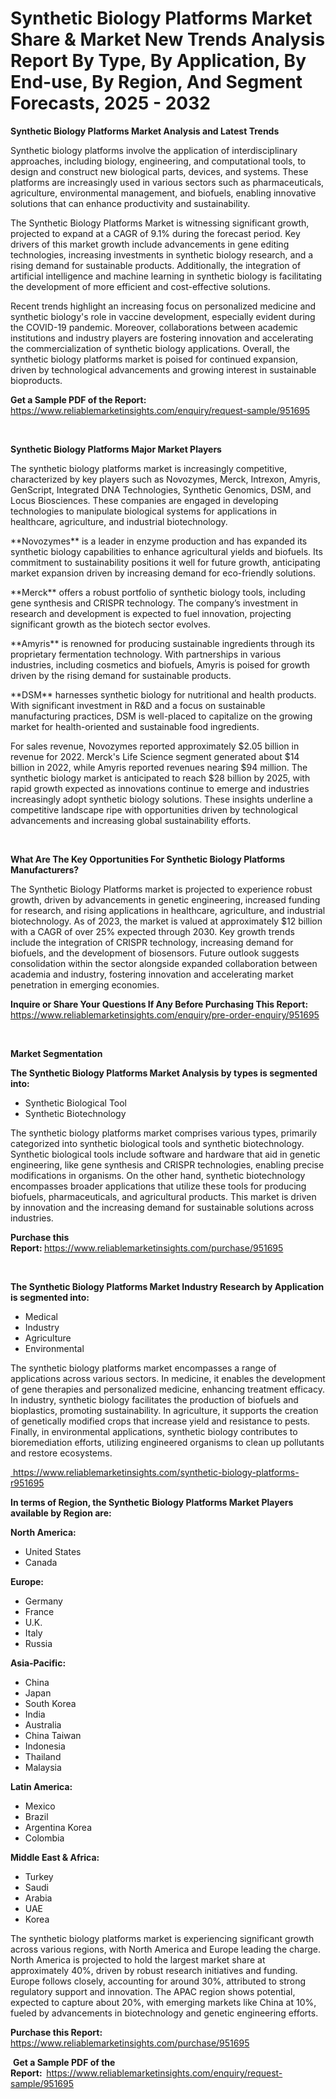 <p><h1>Synthetic Biology Platforms Market Share & Market New Trends Analysis Report By Type, By Application, By End-use, By Region, And Segment Forecasts, 2025 - 2032</h1></p><p><strong>Synthetic Biology Platforms Market Analysis and Latest Trends</strong></p>
<p><p>Synthetic biology platforms involve the application of interdisciplinary approaches, including biology, engineering, and computational tools, to design and construct new biological parts, devices, and systems. These platforms are increasingly used in various sectors such as pharmaceuticals, agriculture, environmental management, and biofuels, enabling innovative solutions that can enhance productivity and sustainability.</p><p>The Synthetic Biology Platforms Market is witnessing significant growth, projected to expand at a CAGR of 9.1% during the forecast period. Key drivers of this market growth include advancements in gene editing technologies, increasing investments in synthetic biology research, and a rising demand for sustainable products. Additionally, the integration of artificial intelligence and machine learning in synthetic biology is facilitating the development of more efficient and cost-effective solutions.</p><p>Recent trends highlight an increasing focus on personalized medicine and synthetic biology's role in vaccine development, especially evident during the COVID-19 pandemic. Moreover, collaborations between academic institutions and industry players are fostering innovation and accelerating the commercialization of synthetic biology applications. Overall, the synthetic biology platforms market is poised for continued expansion, driven by technological advancements and growing interest in sustainable bioproducts.</p></p>
<p><strong>Get a Sample PDF of the Report:&nbsp;</strong> <a href="https://www.reliablemarketinsights.com/enquiry/request-sample/951695?utm_campaign=3446&utm_medium=2&utm_source=Github&utm_content=ia&utm_term=17042025&utm_id=synthetic-biology-platforms">https://www.reliablemarketinsights.com/enquiry/request-sample/951695</a></p>
<p>&nbsp;</p>
<p><strong>Synthetic Biology Platforms Major Market Players</strong></p>
<p><p>The synthetic biology platforms market is increasingly competitive, characterized by key players such as Novozymes, Merck, Intrexon, Amyris, GenScript, Integrated DNA Technologies, Synthetic Genomics, DSM, and Locus Biosciences. These companies are engaged in developing technologies to manipulate biological systems for applications in healthcare, agriculture, and industrial biotechnology.</p><p>**Novozymes** is a leader in enzyme production and has expanded its synthetic biology capabilities to enhance agricultural yields and biofuels. Its commitment to sustainability positions it well for future growth, anticipating market expansion driven by increasing demand for eco-friendly solutions.</p><p>**Merck** offers a robust portfolio of synthetic biology tools, including gene synthesis and CRISPR technology. The company’s investment in research and development is expected to fuel innovation, projecting significant growth as the biotech sector evolves.</p><p>**Amyris** is renowned for producing sustainable ingredients through its proprietary fermentation technology. With partnerships in various industries, including cosmetics and biofuels, Amyris is poised for growth driven by the rising demand for sustainable products.</p><p>**DSM** harnesses synthetic biology for nutritional and health products. With significant investment in R&D and a focus on sustainable manufacturing practices, DSM is well-placed to capitalize on the growing market for health-oriented and sustainable food ingredients.</p><p>For sales revenue, Novozymes reported approximately $2.05 billion in revenue for 2022. Merck's Life Science segment generated about $14 billion in 2022, while Amyris reported revenues nearing $94 million. The synthetic biology market is anticipated to reach $28 billion by 2025, with rapid growth expected as innovations continue to emerge and industries increasingly adopt synthetic biology solutions. These insights underline a competitive landscape ripe with opportunities driven by technological advancements and increasing global sustainability efforts.</p></p>
<p>&nbsp;</p>
<p><strong>What Are The Key Opportunities For Synthetic Biology Platforms Manufacturers?</strong></p>
<p><p>The Synthetic Biology Platforms market is projected to experience robust growth, driven by advancements in genetic engineering, increased funding for research, and rising applications in healthcare, agriculture, and industrial biotechnology. As of 2023, the market is valued at approximately $12 billion with a CAGR of over 25% expected through 2030. Key growth trends include the integration of CRISPR technology, increasing demand for biofuels, and the development of biosensors. Future outlook suggests consolidation within the sector alongside expanded collaboration between academia and industry, fostering innovation and accelerating market penetration in emerging economies.</p></p>
<p><strong>Inquire or Share Your Questions If Any Before Purchasing This Report:</strong> <a href="https://www.reliablemarketinsights.com/enquiry/pre-order-enquiry/951695?utm_campaign=3446&utm_medium=2&utm_source=Github&utm_content=ia&utm_term=17042025&utm_id=synthetic-biology-platforms">https://www.reliablemarketinsights.com/enquiry/pre-order-enquiry/951695</a></p>
<p>&nbsp;</p>
<p><strong>Market Segmentation</strong></p>
<p><strong>The Synthetic Biology Platforms Market Analysis by types is segmented into:</strong></p>
<p><ul><li>Synthetic Biological Tool</li><li>Synthetic Biotechnology</li></ul></p>
<p><p>The synthetic biology platforms market comprises various types, primarily categorized into synthetic biological tools and synthetic biotechnology. Synthetic biological tools include software and hardware that aid in genetic engineering, like gene synthesis and CRISPR technologies, enabling precise modifications in organisms. On the other hand, synthetic biotechnology encompasses broader applications that utilize these tools for producing biofuels, pharmaceuticals, and agricultural products. This market is driven by innovation and the increasing demand for sustainable solutions across industries.</p></p>
<p><strong>Purchase this Report:&nbsp;</strong><a href="https://www.reliablemarketinsights.com/purchase/951695?utm_campaign=3446&utm_medium=2&utm_source=Github&utm_content=ia&utm_term=17042025&utm_id=synthetic-biology-platforms">https://www.reliablemarketinsights.com/purchase/951695</a></p>
<p>&nbsp;</p>
<p><strong>The Synthetic Biology Platforms Market Industry Research by Application is segmented into:</strong></p>
<p><ul><li>Medical</li><li>Industry</li><li>Agriculture</li><li>Environmental</li></ul></p>
<p><p>The synthetic biology platforms market encompasses a range of applications across various sectors. In medicine, it enables the development of gene therapies and personalized medicine, enhancing treatment efficacy. In industry, synthetic biology facilitates the production of biofuels and bioplastics, promoting sustainability. In agriculture, it supports the creation of genetically modified crops that increase yield and resistance to pests. Finally, in environmental applications, synthetic biology contributes to bioremediation efforts, utilizing engineered organisms to clean up pollutants and restore ecosystems.</p></p>
<p><a href="https://www.reliablemarketinsights.com/synthetic-biology-platforms-r951695?utm_campaign=3446&utm_medium=2&utm_source=Github&utm_content=ia&utm_term=17042025&utm_id=synthetic-biology-platforms">&nbsp;https://www.reliablemarketinsights.com/synthetic-biology-platforms-r951695</a></p>
<p><strong>In terms of Region, the Synthetic Biology Platforms Market Players available by Region are:</strong></p>
<p>
    <p> <strong> North America: </strong>
        <ul>
            <li>United States</li>
            <li>Canada</li>
        </ul>
        </p> 
    <p> <strong> Europe: </strong>
        <ul>
            <li>Germany</li>
            <li>France</li>
            <li>U.K.</li>
            <li>Italy</li>
            <li>Russia</li>
        </ul>
        </p> 
    <p> <strong> Asia-Pacific: </strong>
        <ul>
            <li>China</li>
            <li>Japan</li>
            <li>South Korea</li>
            <li>India</li>
            <li>Australia</li>
            <li>China Taiwan</li>
            <li>Indonesia</li>
            <li>Thailand</li>
            <li>Malaysia</li>
        </ul>
        </p> 
    <p> <strong> Latin America: </strong>
        <ul>
            <li>Mexico</li>
            <li>Brazil</li>
            <li>Argentina Korea</li>
            <li>Colombia</li>
        </ul>
        </p> 
    <p> <strong> Middle East & Africa: </strong>
        <ul>
            <li>Turkey</li>
            <li>Saudi</li>
            <li>Arabia</li>
            <li>UAE</li>
            <li>Korea</li>
        </ul>
    </p>
    </p>
<p><p>The synthetic biology platforms market is experiencing significant growth across various regions, with North America and Europe leading the charge. North America is projected to hold the largest market share at approximately 40%, driven by robust research initiatives and funding. Europe follows closely, accounting for around 30%, attributed to strong regulatory support and innovation. The APAC region shows potential, expected to capture about 20%, with emerging markets like China at 10%, fueled by advancements in biotechnology and genetic engineering efforts.</p></p>
<p><strong>Purchase this Report: </strong><a href="https://www.reliablemarketinsights.com/purchase/951695?utm_campaign=3446&utm_medium=2&utm_source=Github&utm_content=ia&utm_term=17042025&utm_id=synthetic-biology-platforms">https://www.reliablemarketinsights.com/purchase/951695</a></p>
<p>&nbsp;<strong>Get a Sample PDF of the Report:&nbsp;&nbsp;</strong><a href="https://www.reliablemarketinsights.com/enquiry/request-sample/951695?utm_campaign=3446&utm_medium=2&utm_source=Github&utm_content=ia&utm_term=17042025&utm_id=synthetic-biology-platforms">https://www.reliablemarketinsights.com/enquiry/request-sample/951695</a></p>
<p><strong></strong></p>
<p><p></p><p></p><p></p></p>